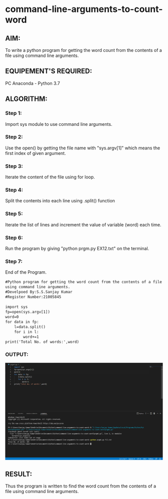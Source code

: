# command-line-arguments-to-count-word
## AIM:
To write a python program for getting the word count from the contents of a file using command line arguments.
## EQUIPEMENT'S REQUIRED: 
PC
Anaconda - Python 3.7
## ALGORITHM: 
### Step 1:
Import sys module to use command line arguments.
### Step 2: 
Use the open() by getting the file name with "sys.argv[1]" which means the first index of given argument.
### Step 3: 
Iterate the content of the file using for loop.
### Step 4:  
Split the contents into each line using .split() function
### Step 5: 
Iterate the list of lines and increment the value of variable (word) each time.
### Step 6: 
Run the program by giving "python prgm.py EX12.txt" on the terminal.
### Step 7: 
End of the Program.
```
#Python program for getting the word count from the contents of a file using command line arguments.
#Develpoed By:S.S.Sanjay Kumar
#Register Number:21005845

import sys
fp=open(sys.argv[1]) 
word=0
for data in fp:
    l=data.split()
    for i in l:
        word+=1
print('Total No. of words:',word)
```
### OUTPUT:

![py](./python122.png)

## RESULT:
Thus the program is written to find the word count from the contents of a file using command line arguments.
